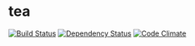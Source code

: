 # tea
[![Build Status](https://travis-ci.org/onionSoup/tea.svg?branch=confirmation_screen)](https://travis-ci.org/onionSoup/tea)
[![Dependency Status](https://gemnasium.com/onionSoup/tea.svg?branch=confirmation_screen)](https://gemnasium.com/onionSoup/tea)
[![Code Climate](https://codeclimate.com/github/onionSoup/tea.png)](https://codeclimate.com/github/onionSoup/tea)
